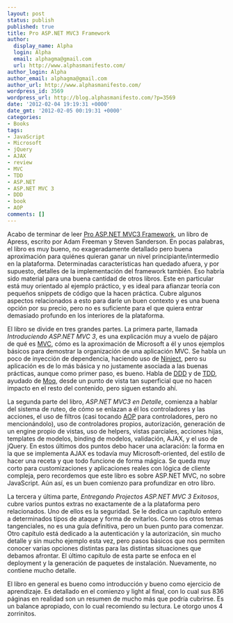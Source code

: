 ```yaml
---
layout: post
status: publish
published: true
title: Pro ASP.NET MVC3 Framework
author:
  display_name: Alpha
  login: Alpha
  email: alphagma@gmail.com
  url: http://www.alphasmanifesto.com/
author_login: Alpha
author_email: alphagma@gmail.com
author_url: http://www.alphasmanifesto.com/
wordpress_id: 3569
wordpress_url: http://blog.alphasmanifesto.com/?p=3569
date: '2012-02-04 19:19:31 +0000'
date_gmt: '2012-02-05 00:19:31 +0000'
categories:
- Books
tags:
- JavaScript
- Microsoft
- jQuery
- AJAX
- review
- MVC
- TDD
- ASP.NET
- ASP.NET MVC 3
- DDD
- book
- AOP
comments: []
---
```


Acabo de terminar de leer [Pro ASP.NET MVC3 Framework](http://www.apress.com/9781430234043), un libro de Apress, escrito por Adam Freeman y Steven Sanderson. En pocas palabras, el libro es muy bueno, no exageradamente detallado pero buena aproximación para quiénes quieran ganar un nivel principiante/intermedio en la plataforma. Determinadas características han quedado afuera, y por supuesto, detalles de la implementación del framework también. Eso habría sido material para una buena cantidad de otros libros. Este en particular está muy orientado al ejemplo práctico, y es ideal para afianzar teoría con pequeños snippets de código que la hacen práctica. Cubre algunos aspectos relacionados a esto para darle un buen contexto y es una buena opción por su precio, pero no es suficiente para el que quiera entrar demasiado profundo en los interiores de la plataforma.

El libro se divide en tres grandes partes. La primera parte, llamada _Introduciendo ASP.NET MVC 3_, es una explicación muy a vuelo de pájaro de qué es [MVC](http://en.wikipedia.org/wiki/Model%E2%80%93view%E2%80%93controller), cómo es la aproximación de Microsoft a él y unos ejemplos básicos para demostrar la organización de una aplicación MVC. Se habla un poco de inyección de dependencia, haciendo uso de [Ninject](http://ninject.org/), pero su aplicación es de lo más básica y no justamente asociada a las buenas prácticas, aunque como primer paso, es bueno. Habla de [DDD](http://en.wikipedia.org/wiki/Domain-driven_design) y de [TDD](http://en.wikipedia.org/wiki/Test-driven_development), ayudado de [Moq](http://code.google.com/p/moq/), desde un punto de vista tan superficial que no hacen impacto en el resto del contenido, pero siguen estando ahí.

La segunda parte del libro, _ASP.NET MVC3 en Detalle_, comienza a hablar del sistema de ruteo, de cómo se enlazan a él los controladores y las acciones, el uso de filtros (casi tocando [AOP](http://en.wikipedia.org/wiki/Aspect-oriented_programming) para controladores, pero no mencionándolo), uso de controladores propios, autorización, generación de un engine propio de vistas, uso de helpers, vistas parciales, acciones hijas, templates de modelos, binding de modelos, validación, AJAX, y el uso de jQuery. En estos últimos dos puntos debo hacer una aclaración: la forma en la que se implementa AJAX es todavía muy Microsoft-oriented, del estilo de hacer una receta y que todo funcione de forma mágica. Se queda muy corto para customizaciones y aplicaciones reales con lógica de cliente compleja, pero recordemos que este libro es sobre ASP.NET MVC, no sobre JavaScript. Aún así, es un buen comienzo para profundizar en otro libro.

La tercera y última parte, _Entregando Projectos ASP.NET MVC 3 Exitosos_, cubre varios puntos extras no exactamente de a la plataforma pero relacionados. Uno de ellos es la seguridad. Se le dedica un capítulo entero a determinados tipos de ataque y forma de evitarlos. Como los otros temas tangenciales, no es una guía definitiva, pero un buen punto para comenzar. Otro capítulo está dedicado a la autenticación y la autorización, sin mucho detalle y sin mucho ejemplo esta vez, pero pasos básicos que nos permiten conocer varias opciones distintas para las distintas situaciones que debamos afrontar. El último capítulo de esta parte se enfoca en el deployment y la generación de paquetes de instalación. Nuevamente, no contiene mucho detalle.

El libro en general es bueno como introducción y bueno como ejercicio de aprendizaje. Es detallado en el comienzo y light al final, con lo cual sus 836 páginas en realidad son un resumen de mucho más que podría cubrirse. Es un balance apropiado, con lo cual recomiendo su lectura. Le otorgo unos 4 zorrinitos.
